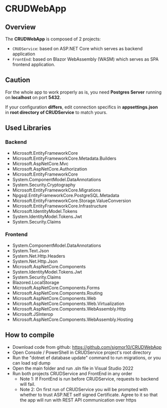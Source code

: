 # CRUDWebApp

## Overview

The **CRUDWebApp** is composed of 2 projects:

- `CRUDService`: based on ASP.NET Core which serves as backend application
- `FrontEnd`: based on Blazor WebAssembly (WASM) which serves as SPA frontend application.

## Caution

For the whole app to work properly as is, you need **Postgres Server** running on **localhost** on port **5432**.

If your configuration **differs**, edit connection specifics in **appsettings.json** in **root directory of CRUDService** to match yours.

## Used Libraries

### Backend

- Microsoft.EntityFrameworkCore
- Microsoft.EntityFrameworkCore.Metadata.Builders
- Microsoft.AspNetCore.Mvc
- Microsoft.AspNetCore.Authorization
- Microsoft.EntityFrameworkCore
- System.ComponentModel.DataAnnotations
- System.Security.Cryptography
- Microsoft.EntityFrameworkCore.Migrations
- Npgsql.EntityFrameworkCore.PostgreSQL.Metadata
- Microsoft.EntityFrameworkCore.Storage.ValueConversion
- Microsoft.EntityFrameworkCore.Infrastructure
- Microsoft.IdentityModel.Tokens
- System.IdentityModel.Tokens.Jwt
- System.Security.Claims

### Frontend

- System.ComponentModel.DataAnnotations
- System.Text.Json
- System.Net.Http.Headers
- System.Net.Http.Json
- Microsoft.AspNetCore.Components
- System.IdentityModel.Tokens.Jwt
- System.Security.Claims
- Blazored.LocalStorage
- Microsoft.AspNetCore.Components.Forms
- Microsoft.AspNetCore.Components.Routing
- Microsoft.AspNetCore.Components.Web
- Microsoft.AspNetCore.Components.Web.Virtualization
- Microsoft.AspNetCore.Components.WebAssembly.Http
- Microsoft.JSInterop
- Microsoft.AspNetCore.Components.WebAssembly.Hosting

## How to compile

- Download code from github: https://github.com/sigmor10/CRUDWebApp
- Open Console / PowerShell in CRUDService project's root directory
- Run the "dotnet ef database update" command to run migrations, or you can load sql dump
- Open the main folder and run .sln file in Visual Studio 2022
- Run both projects CRUDService and FrontEnd in any order
    - Note 1: If FrontEnd is run before CRUDService, requests to backend will fail.
    - Note 2: On first run of CRUDService you will be prompted with whether to trust ASP.NET self signed Certificate. Agree to it so that the app will run with REST API communication over https